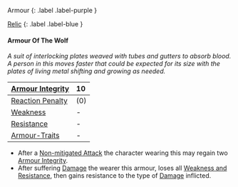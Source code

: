Armour
{: .label .label-purple }

[Relic](Game/Designing-Armour#Relic)
{: .label .label-blue }

#### Armour Of The Wolf
*A suit of interlocking plates weaved with tubes and gutters to absorb blood. A person in this moves faster that could be expected for its size with the plates of living metal shifting and growing as needed.*

| [Armour Integrity](Game/Core/Armour#Armour%20Integrity)    | 10  |
| :--------------------------------------------------------- | :-- |
| [Reaction Penalty](Game/Core/Armour#Reaction%20Penalty)          | (0) |
| [Weakness](Game/Core/Armour#Weakness%20and%20Resistance)   | -   |
| [Resistance](Game/Core/Armour#Weakness%20and%20Resistance) | -   |
| [Armour-Traits](Game/Core/Armour-Traits)                   | -   |

* After a [Non-mitigated Attack](Game/Core/Terminology#Non-mitigated%20Attack) the character wearing this may regain two [Armour Integrity](Game/Core/Armour#Armour%20Integrity).
* After suffering [Damage](Game/Core/Terminology#Damage) the wearer this armour, loses all [Weakness and Resistance](Game/Core/Armour#Weakness%20and%20Resistance), then gains resistance to the type of [Damage](Game/Core/Terminology#Damage) inflicted.